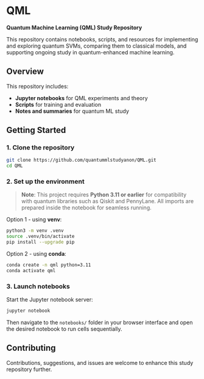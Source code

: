 # QML

**Quantum Machine Learning (QML) Study Repository**

This repository contains notebooks, scripts, and resources for implementing and exploring quantum SVMs, comparing them to classical models, and supporting ongoing study in quantum-enhanced machine learning.

## Overview

This repository includes:

- **Jupyter notebooks** for QML experiments and theory
- **Scripts** for training and evaluation
- **Notes and summaries** for quantum ML study

## Getting Started

### 1. Clone the repository

```bash
git clone https://github.com/quantummlstudyanon/QML.git
cd QML
```

### 2. Set up the environment

> **Note**: This project requires **Python 3.11 or earlier** for compatibility with quantum libraries such as Qiskit and PennyLane. All imports are prepared inside the notebook for seamless running.

Option 1 - using **venv**:

```bash
python3 -m venv .venv
source .venv/bin/activate
pip install --upgrade pip
```

Option 2 - using **conda**:

```bash
conda create -n qml python=3.11
conda activate qml
```

### 3. Launch notebooks

Start the Jupyter notebook server:

```bash
jupyter notebook
```

Then navigate to the `notebooks/` folder in your browser interface and open the desired notebook to run cells sequentially.

## Contributing

Contributions, suggestions, and issues are welcome to enhance this study repository further.

